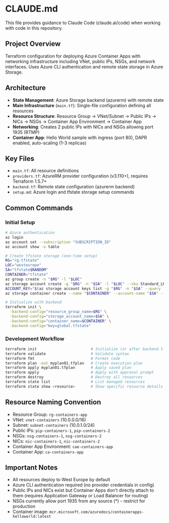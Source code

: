 # CLAUDE.md

This file provides guidance to Claude Code (claude.ai/code) when working with code in this repository.

## Project Overview

Terraform configuration for deploying Azure Container Apps with networking infrastructure including VNet, public IPs, NSGs, and network interfaces. Uses Azure CLI authentication and remote state storage in Azure Storage.

## Architecture

- **State Management**: Azure Storage backend (azurerm) with remote state
- **Main Infrastructure** (`main.tf`): Single-file configuration defining all resources
- **Resource Structure**: Resource Group → VNet/Subnet → Public IPs → NICs → NSGs → Container App Environment → Container App
- **Networking**: Creates 2 public IPs with NICs and NSGs allowing port 1935 (RTMP)
- **Container App**: Hello World sample with ingress (port 80), DAPR enabled, auto-scaling (1-3 replicas)

## Key Files

- `main.tf`: All resource definitions
- `providers.tf`: AzureRM provider configuration (v3.110+), requires Terraform 1.5.7+
- `backend.tf`: Remote state configuration (azurerm backend)
- `setup.md`: Azure login and tfstate storage setup commands

## Common Commands

### Initial Setup
```bash
# Azure authentication
az login
az account set --subscription "SUBSCRIPTION_ID"
az account show -o table

# Create tfstate storage (one-time setup)
RG="rg-tfstate"
LOC="westeurope"
SA="tfstate$RANDOM"
CONTAINER="tfstate"
az group create -n "$RG" -l "$LOC"
az storage account create -g "$RG" -n "$SA" -l "$LOC" --sku Standard_LRS --encryption-services blob
ACCOUNT_KEY="$(az storage account keys list -g "$RG" -n "$SA" --query '[0].value' -o tsv)"
az storage container create --name "$CONTAINER" --account-name "$SA" --account-key "$ACCOUNT_KEY"

# Initialize with backend
terraform init \
  -backend-config="resource_group_name=$RG" \
  -backend-config="storage_account_name=$SA" \
  -backend-config="container_name=$CONTAINER" \
  -backend-config="key=global.tfstate"
```

### Development Workflow
```bash
terraform init                        # Initialize (or after backend.tf changes)
terraform validate                    # Validate syntax
terraform fmt                         # Format code
terraform plan -out myplan01.tfplan   # Create execution plan
terraform apply myplan01.tfplan       # Apply saved plan
terraform apply                       # Apply with approval prompt
terraform destroy                     # Destroy all resources
terraform state list                  # List managed resources
terraform state show <resource>       # Show specific resource details
```

## Resource Naming Convention

- Resource Group: `rg-containers-app`
- VNet: `vnet-containers` (10.0.0.0/16)
- Subnet: `subnet-containers` (10.0.1.0/24)
- Public IPs: `pip-containers-1`, `pip-containers-2`
- NSGs: `nsg-containers-1`, `nsg-containers-2`
- NICs: `nic-containers-1`, `nic-containers-2`
- Container App Environment: `cae-containers-app`
- Container App: `ca-containers-app`

## Important Notes

- All resources deploy to West Europe by default
- Azure CLI authentication required (no provider credentials in config)
- Public IPs and NICs exist but Container Apps don't directly attach to them (requires Application Gateway or Load Balancer for routing)
- NSGs currently allow port 1935 from any source (*) - restrict for production
- Container image: `mcr.microsoft.com/azuredocs/containerapps-helloworld:latest`
